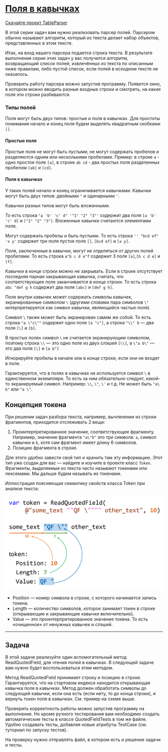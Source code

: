 # [Поля в кавычках](https://ulearn.me/course/basicprogramming/Praktika_Polya_v_kavychkakh__7a098f71-f436-436f-92ed-287d7b1bca3c)

[Скачайте проект TableParser](https://api.ulearn.me/slides/BasicProgramming/7a098f71-f436-436f-92ed-287d7b1bca3c/exercise/student-zip/TableParser.zip)

В этой серии задач вам нужно реализовать парсер полей.
Парсером обычно называют алгоритм, который из текста делает набор объектов, представленных в этом тексте.

Итак, на вход нашего парсера подается строка текста.
В результате выполнения серии этих задач у вас получится алгоритм, возвращающий список полей,
извлечённых из текста по описанным ниже правилам,
либо пустой список, если полей в исходном тексте не оказалось.

Проверить работу парсера можно запустив программу.
Появится окно, в котором можно вводить разные входные строки и смотреть, на какие поля эти строки разбиваются.


### Типы полей

Поля могут быть двух типов: простые и поля в кавычках.
Для простоты понимания начало и конец поля будем выделять квадратным скобками `[]`.


#### Простые поля

Простые поля не могут быть пустыми, не могут содержать пробелов и разделяются одним или несколькими пробелами.
Пример: в строке `a` - одно простое поле `[a]`, в строке `ab cd` - два простых поля разделенных пробелом `[ab]` и `[cd]`.


#### Поля в кавычках

У таких полей начало и конец ограничивается кавычками.
Кавычки могут быть двух типов: двойными `"` и одинарными `'`.

Кавычки разных типов могут быть вложенными.

То есть строка `"a 'b' 'c' d" '"1" "2" "3"'` содержит два поля `[a 'b' 'c' d]` и `["1" "2" "3"]`.
Вложенные кавычки считаются элементами поля.

Могут содержать пробелы и быть пустыми. То есть строка `'' "bcd ef" 'x y'` содержит три поля пустое поле `[]`, `[bcd ef]` и `[x y]`.

Поля, заключенные в кавычки, могут не отделяться от других полей пробелами.
То есть строка `a"b c d e"f` содержит 3 поля `[a]`,`[b c d e]` и `[f]`.

Кавычки в конце строки можно не закрывать.
Если в строке отсутствует последняя парная закрывающая кавычка, считать, что соответствующее поле заканчивается в конце строки.
То есть строка `abc "def g h` содержит два поля `[abc]` и `[def g h]`.

Поле внутри кавычек может содержать символы кавычек, экранированные символом `\`
(другими словами пара символов `\"` интерпретируется как символ кавычки, являющийся частью поля).

Символ `\` также может быть экранирован самим же собой. То есть строка `"a \"c\""` содержит одно поле `[a "c"]`, а строка `"\\" b` — два поля `[\]` и `[b]`.

В простых полях символ `\` не считается экранирующим символом, поэтому строка `\\` — это одно поле из двух слэшей `[\\]`, а `\"a b\"` — это два поля `[\]` и `[a b"]`

Игнорируйте пробелы в начале или в конце строки, если они не входят в поле.

Гарантируется, что в полях в кавычках не используется символ `\` в единственном экземпляре.
То есть за ним обязательно следует, какой-то экранируемый символ.
Например: `\\`, `\"`, `\'` и т.д. Не может быть `"a\ b"` или `"a \"`.


## Концепция токена

При решении задач разбора текста, например, вычленении из строки фрагментов, приходится отслеживать 2 вещи:

1. Проинтерпретированное значение, соответствующее фрагменту. Например, значение фрагмента `"a\"b"` это три символа: `a`, символ кавычки и `b`, хотя сам фрагмент имеет длину 6 символов.
2. Позицию фрагмента в строке.

Для этого удобно завести свой тип и хранить там эту информацию.
Этот тип уже создан для вас — найдите и изучите в проекте класс `Token`.
Фрагменты, выделяемые из текста часто называют токенами или лексемами. Мы дальше будем называть их токенами.

Иллюстрация поясняющая семантику свойств класса Token при анализе текста:

![example](res/Token.png)

* Position — номер символа в строке, с которого начинается запись токена.
* Length — количество символов, которое занимает токен в строке (открывающие и закрывающие кавычки включительно).
* Value — это проинтерпретированное значение токена. То есть «очищенное» от ненужных кавычек и слэшей.

---

## Задача

В этой задаче реализуйте один вспомогательный метод ReadQuotedField, для чтения полей в кавычках.
В следующей задаче вам нужно будет воспользоваться этим методом.

Метод ReadQuotedField принимает строку и позицию в строке.
Гарантируется, что на стартовом индексе находится открывающая кавычка поля в кавычках.
Метод должен обработать символы до следующей кавычки, если она есть (если нету, то до конца строки), и вернуть токен поля в кавычках.
См. пример на схеме выше.

Проверить корректность работы можно запустив программу на выполнение.
Но кроме ручного тестирования вам необходимо создать автоматические тесты в классе QuotedFieldTests в том же файле.
Удобно создавать тесты, добавляя новые атрибуты TestCase (см. туториал по запуску тестов).

На проверку нужно отправлять файл, в котором есть и решение задачи и тесты.
